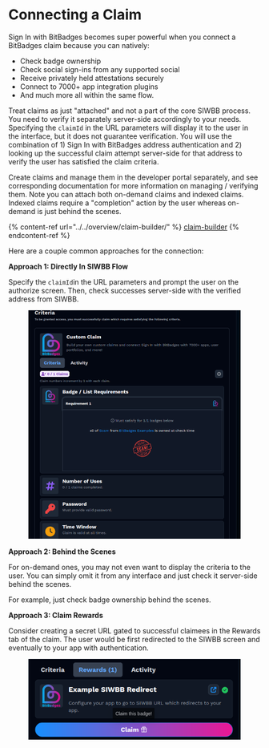 # Connecting a Claim

Sign In with BitBadges becomes super powerful when you connect a BitBadges claim because you can natively:

* Check badge ownership
* Check social sign-ins from any supported social
* Receive privately held attestations securely
* Connect to 7000+ app integration plugins
* And much more all within the same flow.

Treat claims as just "attached" and not a part of the core SIWBB process. You need to verify it separately server-side accordingly to your needs. Specifying the `claimId` in the URL parameters will display it to the user in the interface, but it does not guarantee verification. You will use the combination of 1) Sign In with BitBadges address authentication and 2) looking up the successful claim attempt server-side for that address to verify the user has satisfied the claim criteria.

Create claims and manage them in the developer portal separately, and see corresponding  documentation for more information on managing / verifying them. Note you can attach both on-demand claims and indexed claims. Indexed claims require a "completion" action by the user whereas on-demand is just behind the scenes.

{% content-ref url="../../overview/claim-builder/" %}
[claim-builder](../../overview/claim-builder/)
{% endcontent-ref %}





Here are a couple common approaches for the connection:

**Approach 1: Directly In SIWBB Flow**

Specify the `claimId`in the URL parameters and prompt the user on the authorize screen. Then, check successes server-side with the verified address from SIWBB.

<figure><img src="../../.gitbook/assets/image (181).png" alt=""><figcaption></figcaption></figure>

**Approach 2: Behind the Scenes**

For on-demand ones, you may not even want to display the criteria to the user. You can simply omit it from any interface and just check it server-side behind the scenes.

For example, just check badge ownership behind the scenes.

**Approach 3: Claim Rewards**

Consider creating a secret URL gated to successful claimees in the Rewards tab of the claim. The user would be first redirected to the SIWBB screen and eventually to your app with authentication.

<figure><img src="../../.gitbook/assets/image (183).png" alt=""><figcaption></figcaption></figure>

